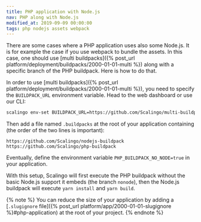 ```yaml
---
title: PHP application with Node.js
nav: PHP along with Node.js
modified_at: 2019-09-09 00:00:00
tags: php nodejs assets webpack
---
```


There are some cases where a PHP application uses also some Node.js. It is for
example the case if you use webpack to bundle the assets. In this case, one
should use [multi buildpacks]({% post_url
platform/deployment/buildpacks/2000-01-01-multi %}) along with a specific branch
of the PHP buildpack. Here is how to do that.

In order to use [multi buildpacks]({% post_url
platform/deployment/buildpacks/2000-01-01-multi %}), you need to specify the
`BUILDPACK_URL` environment variable. Head to the web dashboard or use our CLI:

```bash
scalingo env-set BUILDPACK_URL=https://github.com/Scalingo/multi-buildpack.git
```

Then add a file named `.buildpacks` at the root of your application containing
(the order of the two lines is important):

```text
https://github.com/Scalingo/nodejs-buildpack
https://github.com/Scalingo/php-buildpack
```

Eventually, define the environment variable `PHP_BUILDPACK_NO_NODE=true` in your
application.

With this setup, Scalingo will first execute the PHP buildpack without the basic
Node.js support it embeds (the branch `nonode`), then the Node.js buildpack will
execute `yarn install` and `yarn build`.

{% note %}
You can reduce the size of your application by adding a [`.slugignore` file]({%
post_url platform/app/2000-01-01-slugignore %}#php-application) at the root of
your project.
{% endnote %}
